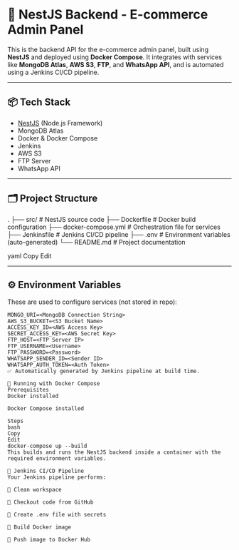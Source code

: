# 🚀 NestJS Backend - E-commerce Admin Panel

This is the backend API for the e-commerce admin panel, built using **NestJS** and deployed using **Docker Compose**. It integrates with services like **MongoDB Atlas**, **AWS S3**, **FTP**, and **WhatsApp API**, and is automated using a Jenkins CI/CD pipeline.

---

## 📦 Tech Stack

- [NestJS](https://nestjs.com/) (Node.js Framework)
- MongoDB Atlas
- Docker & Docker Compose
- Jenkins
- AWS S3
- FTP Server
- WhatsApp API

---

## 🗂 Project Structure

. ├── src/ # NestJS source code ├── Dockerfile # Docker build configuration ├── docker-compose.yml # Orchestration file for services ├── Jenkinsfile # Jenkins CI/CD pipeline ├── .env # Environment variables (auto-generated) └── README.md # Project documentation

yaml
Copy
Edit

---

## ⚙️ Environment Variables

These are used to configure services (not stored in repo):

```env
MONGO_URI=<MongoDB Connection String>
AWS_S3_BUCKET=<S3 Bucket Name>
ACCESS_KEY_ID=<AWS Access Key>
SECRET_ACCESS_KEY=<AWS Secret Key>
FTP_HOST=<FTP Server IP>
FTP_USERNAME=<Username>
FTP_PASSWORD=<Password>
WHATSAPP_SENDER_ID=<Sender ID>
WHATSAPP_AUTH_TOKEN=<Auth Token>
✅ Automatically generated by Jenkins pipeline at build time.

🐳 Running with Docker Compose
Prerequisites
Docker installed

Docker Compose installed

Steps
bash
Copy
Edit
docker-compose up --build
This builds and runs the NestJS backend inside a container with the required environment variables.

🚀 Jenkins CI/CD Pipeline
Your Jenkins pipeline performs:

🧹 Clean workspace

🔄 Checkout code from GitHub

🔐 Create .env file with secrets

🐳 Build Docker image

🚢 Push image to Docker Hub



